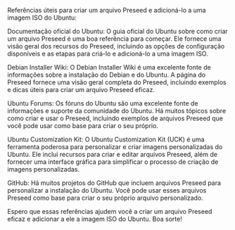 Referências úteis para criar um arquivo Preseed e adicioná-lo a uma imagem ISO do Ubuntu:

Documentação oficial do Ubuntu: O guia oficial do Ubuntu sobre como criar um arquivo Preseed é uma boa referência para começar. Ele fornece uma visão geral dos recursos do Preseed, incluindo as opções de configuração disponíveis e as etapas para criá-lo e adicioná-lo a uma imagem ISO.

Debian Installer Wiki: O Debian Installer Wiki é uma excelente fonte de informações sobre a instalação do Debian e do Ubuntu. A página do Preseed fornece uma visão geral completa do Preseed, incluindo exemplos e dicas úteis para criar um arquivo Preseed eficaz.

Ubuntu Forums: Os fóruns do Ubuntu são uma excelente fonte de informações e suporte da comunidade do Ubuntu. Há muitos tópicos sobre como criar e usar o Preseed, incluindo exemplos de arquivos Preseed que você pode usar como base para criar o seu próprio.

Ubuntu Customization Kit: O Ubuntu Customization Kit (UCK) é uma ferramenta poderosa para personalizar e criar imagens personalizadas do Ubuntu. Ele inclui recursos para criar e editar arquivos Preseed, além de fornecer uma interface gráfica para simplificar o processo de criação de imagens personalizadas.

GitHub: Há muitos projetos do GitHub que incluem arquivos Preseed para personalizar a instalação do Ubuntu. Você pode usar esses arquivos Preseed como base para criar o seu próprio arquivo personalizado.

Espero que essas referências ajudem você a criar um arquivo Preseed eficaz e adicionar a ele a imagem ISO do Ubuntu. Boa sorte!